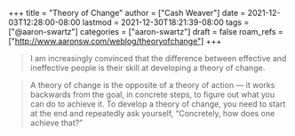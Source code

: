 +++
title = "Theory of Change"
author = ["Cash Weaver"]
date = 2021-12-03T12:28:00-08:00
lastmod = 2021-12-30T18:21:39-08:00
tags = ["@aaron-swartz"]
categories = ["aaron-swartz"]
draft = false
roam_refs = ["http://www.aaronsw.com/weblog/theoryofchange"]
+++

> I am increasingly convinced that the difference between effective and ineffective people is their skill at developing a theory of change.

<!--quoteend-->

> A theory of change is the opposite of a theory of action — it works backwards from the goal, in concrete steps, to figure out what you can do to achieve it. To develop a theory of change, you need to start at the end and repeatedly ask yourself, “Concretely, how does one achieve that?”
